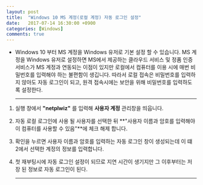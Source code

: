 ```yaml
---
layout: post
title:	"Windows 10 MS 계정(로컬 계정) 자동 로그인 설정"
date:	2017-07-14 16:30:00 +0900
categories: [Windows]
comments: true
---
```


* Windows 10 부터 MS 계정을 Windows 유저로 기본 설정 할 수 있습니다. MS 계정을 Windows 유저로 설정하면 MS에서 제공하는 클라우드 서비스 및 정품 인증 서비스가 MS 계정과 연동되는 이점이 있지만 로컬에서 컴퓨터를 이용 시에 매번 비밀번호를 입력해야 하는 불편함이 생깁니다. 따라서 로컬 접속은 비밀번호를 입력하지 않아도 자동 로그인이 되고, 원격 접속시에는 보안을 위해 비밀번호를 입력하도록 설정한다.

  ---

1. 실행 창에서 **"netplwiz"** 를 입력해 **사용자 계정** 관리창을 띄웁니다.

2. 자동 로컬 로그인에 사용 될 사용자를 선택한 뒤 **"사용자 이름과 암호를 입력해야 이  컴퓨터를 사용할 수 있음"**에 체크 해제 합니다.

3. 확인을 누르면 사용자 이름과 암호를 입력하는 자동 로그인 창이 생성되는데 이 떄 2에서 선택한 계정의 정보를 입력합니다.

4. 첫 재부팅시에 자동 로그인 설정이 되므로 지연 시간이 생기지만 그 이후부터는 저장 된 정보로 자동 로그인이 된다.

   ---

